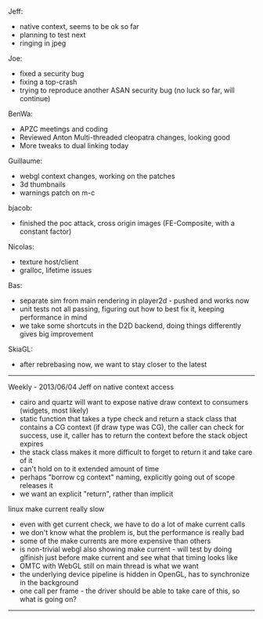 Jeff:
* native context, seems to be ok so far
* planning to test next
* ringing in jpeg

Joe:
* fixed a security bug
* fixing a top-crash
* trying to reproduce another ASAN security bug (no luck so far, will continue)

BenWa:
* APZC meetings and coding
* Reviewed Anton Multi-threaded cleopatra changes, looking good
* More tweaks to dual linking today

Guillaume:
* webgl context changes, working on the patches
* 3d thumbnails
* warnings patch on m-c

bjacob:
* finished the poc attack, cross origin images (FE-Composite, with a constant factor)

Nicolas:
* texture host/client
* gralloc, lifetime issues

Bas:
* separate sim from main rendering in player2d - pushed and works now
* unit tests not all passing, figuring out how to best fix it, keeping performance in mind
* we take some shortcuts in the D2D backend, doing things differently gives big improvement

SkiaGL:
* after rebrebasing now, we want to stay closer to the latest

________________


Weekly - 2013/06/04
Jeff on native context access
* cairo and quartz will want to expose native draw context to consumers (widgets, most likely)
* static function that takes a type check and return a stack class that contains a CG context (if draw type was CG), the caller can check for success, use it, caller has to return the context before the stack object expires
* the stack class makes it more difficult to forget to return it and take care of it
* can't hold on to it extended amount of time
* perhaps "borrow cg context" naming, explicitly going out of scope releases it
* we want an explicit "return", rather than implicit

linux make current really slow
* even with get current check, we have to do a lot of make current calls
* we don't know what the problem is, but the performance is really bad
* some of the make currents are more expensive than others
* is non-trivial webgl also showing make current - will test by doing glfinish just before make current and see what that timing looks like
* OMTC with WebGL still on main thread is what we want
* the underlying device pipeline is hidden in OpenGL, has to synchronize in the background
* one call per frame - the driver should be able to take care of this, so what is going on?

________________


